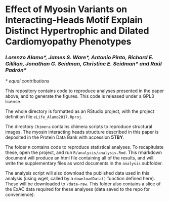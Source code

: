 # Effect of Myosin Variants on Interacting-Heads Motif Explain Distinct Hypertrophic and Dilated Cardiomyopathy Phenotypes
### _Lorenzo Alamo\*, James S. Ware\*, Antonio Pinto, Richard E. Gillilan, Jonathan G. Seidman, Christine E. Seidman\* and Raúl Padrón\*_

_\* equal contributions_

This repository contains code to reproduce analyses presented in the paper above, and to generate the figures.  This code is released under a GPL3 license.

The whole directory is formatted as an RStudio project, with the project definition file `eLife_Alamo2017.Rproj`.  

The directory `Chimera` contains chimera scripts to reproduce structural images. The myosin interacting heads structure described in this paper is deposited in the Protein Data Bank with accession **5TBY**.  

The folder `R` contains code to reproduce statistical analyses.  To recapitulate these, open the project, and run `R/analysis/analysis.Rmd`.  This rmarkdown document will produce an html file containing all of the results, and will write the supplementary files as word documents in the `analysis` subfolder.  

The analysis script will also download the published data used in this analysis (using wget, called by a `downloadData()` function defined here).  These will be downloaded to `/data-raw`. This folder also contains a slice of the ExAC data required for these analyses (data saved to the repo for convenience).
